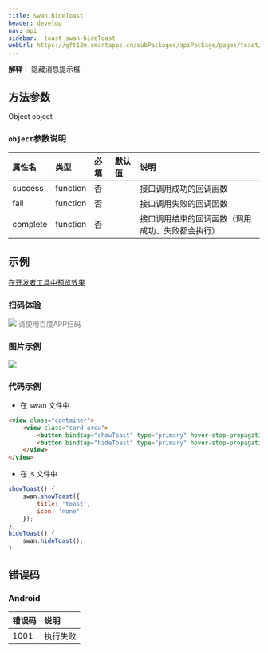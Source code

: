 ```yaml
---
title: swan.hideToast
header: develop
nav: api
sidebar:  toast_swan-hideToast
webUrl: https://qft12m.smartapps.cn/subPackages/apiPackage/pages/toast/toast
---
```


 
**解释**： 隐藏消息提示框

 
## 方法参数 

Object object
### `object`参数说明 

|属性名 |类型  |必填 | 默认值 |说明|
|:---- |:---- |:---- |:----|:----|
|success|	function|		否||	接口调用成功的回调函数|
|fail	|function		|否||	接口调用失败的回调函数|
|complete|	function	|	否||	接口调用结束的回调函数（调用成功、失败都会执行）|
## 示例

<a href="swanide://fragment/39bce6ec155b167062495e213ae5ebfe1574135466986" title="在开发者工具中预览效果" target="_self">在开发者工具中预览效果</a>
 
### 扫码体验

<div class='scan-code-container'>
    <img src="https://b.bdstatic.com/miniapp/assets/images/doc_demo/fragment_Toast.png" class="demo-qrcode-image" />
    <font color=#777 12px>请使用百度APP扫码</font>
</div>

###  图片示例  
<div class="m-doc-custom-examples">
    <div class="m-doc-custom-examples-correct">
        <img src="https://b.bdstatic.com/miniapp/image/hidetoast.gif">
    </div>
    <div class="m-doc-custom-examples-correct">
        <img src=" ">
    </div>
    <div class="m-doc-custom-examples-correct">
        <img src=" ">
    </div>     
</div>

### 代码示例 


* 在 swan 文件中

```html
<view class="container">
    <view class="card-area">
        <button bindtap="showToast" type="primary" hover-stop-propagation="true">swan.showToast</button> 
        <button bindtap="hideToast" type="primary" hover-stop-propagation="true">swan.hideToast</button>   
    </view>
</view>
```

* 在 js 文件中

```js
showToast() {
    swan.showToast({
        title: 'toast',
        icon: 'none'
    });
},
hideToast() {
    swan.hideToast();
}
```
##  错误码
### Android 

|错误码|说明|
|:--|:--|
|1001|执行失败              |





